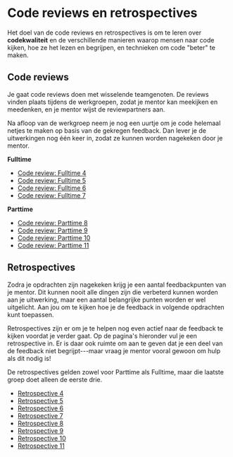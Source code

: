 # Code reviews en retrospectives

Het doel van de code reviews en retrospectives is om te leren over **codekwaliteit** en de verschillende manieren waarop mensen naar code kijken, hoe ze het lezen en begrijpen, en technieken om code "beter" te maken.

## Code reviews

Je gaat code reviews doen met wisselende teamgenoten. De reviews vinden plaats tijdens de werkgroepen, zodat je mentor kan meekijken en meedenken, en je mentor wijst de reviewpartners aan.

Na afloop van de werkgroep neem je nog een uurtje om je code helemaal netjes te maken op basis van de gekregen feedback. Dan lever je de uitwerkingen nog één keer in, zodat ze kunnen worden nagekeken door je mentor.

**Fulltime**

- [Code review: Fulltime 4](/modules/fulltime-4)
- [Code review: Fulltime 5](/modules/fulltime-5)
- [Code review: Fulltime 6](/modules/fulltime-6)
- [Code review: Fulltime 7](/modules/fulltime-7)

**Parttime**

- [Code review: Parttime 8](/modules/parttime-8)
- [Code review: Parttime 9](/modules/parttime-9)
- [Code review: Parttime 10](/modules/parttime-10)
- [Code review: Parttime 11](/modules/parttime-11)

## Retrospectives

Zodra je opdrachten zijn nagekeken krijg je een aantal feedbackpunten van je mentor. Dit kunnen nooit alle dingen zijn die verbeterd kunnen worden aan je uitwerking, maar een aantal belangrijke punten worden er wel uitgelicht. Aan jou om te kijken hoe je de feedback in volgende opdrachten kunt toepassen.

Retrospectives zijn er om je te helpen nog even actief naar de feedback te kijken voordat je verder gaat. Op de pagina's hieronder vul je een retrospective in. Er is daar ook ruimte om aan te geven dat je een deel van de feedback niet begrijpt---maar vraag je mentor vooral gewoon om hulp als dit nodig is!

De retrospectives gelden zowel voor Parttime als Fulltime, maar die laatste groep doet alleen de eerste drie.

- [Retrospective 4](/modules/retrospective-4)
- [Retrospective 5](/modules/retrospective-5)
- [Retrospective 6](/modules/retrospective-6)
- [Retrospective 7](/modules/retrospective-7)
- [Retrospective 8](/modules/retrospective-8)
- [Retrospective 9](/modules/retrospective-9)
- [Retrospective 10](/modules/retrospective-10)
- [Retrospective 11](/modules/retrospective-11)
